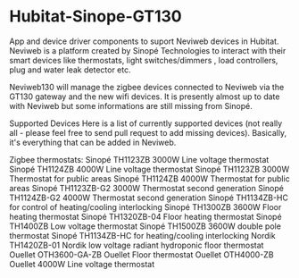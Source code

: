 # Hubitat-Sinope-GT130
App and device driver components to suport Neviweb devices in Hubitat. Neviweb is a platform created by Sinopé Technologies to interact with their smart devices like thermostats, light switches/dimmers , load controllers, plug and water leak detector etc.

Neviweb130 will manage the zigbee devices connected to Neviweb via the GT130 gateway and the new wifi devices. It is presently almost up to date with Neviweb but some informations are still missing from Sinopé. 

Supported Devices
Here is a list of currently supported devices (not really all - please feel free to send pull request to add missing devices). Basically, it's everything that can be added in Neviweb.

Zigbee thermostats:
Sinopé TH1123ZB 3000W Line voltage thermostat
Sinopé TH1124ZB 4000W Line voltage thermostat
Sinopé TH1123ZB 3000W Thermostat for public areas
Sinopé TH1124ZB 4000W Thermostat for public areas
Sinopé TH1123ZB-G2 3000W Thermostat second generation
Sinopé TH1124ZB-G2 4000W Thermostat second generation
Sinopé TH1134ZB-HC for control of heating/cooling interlocking
Sinopé TH1300ZB 3600W Floor heating thermostat
Sinopé TH1320ZB-04 Floor heating thermostat
Sinopé TH1400ZB Low voltage thermostat
Sinopé TH1500ZB 3600W double pole thermostat
Sinopé TH1134ZB-HC for heating/cooling interlocking
Nordik TH1420ZB-01 Nordik low voltage radiant hydroponic floor thermostat
Ouellet OTH3600-GA-ZB Ouellet Floor thermostat
Ouellet OTH4000-ZB Ouellet 4000W Line voltage thermostat
